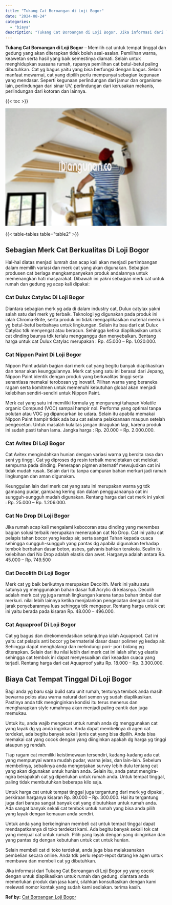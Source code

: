 ```yaml
---
title: "Tukang Cat Boroangan di Loji Bogor"
date: "2024-08-24"
categories: 
  - "biaya"
description: "Tukang Cat Boroangan di Loji Bogor. Jika informasi dari Tukang Cat Boroangan di Loji Bogor yg yang cocok dengan untuk diaplikasikan untuk rumah dan gedung. d..."
---
```


**Tukang Cat Boroangan di Loji Bogor** – Memilih cat untuk tempat tinggal dan gedung yang akan diterapkan tidak boleh asal-asalan. Pemilihan warna, keawetan serta hasil yang baik semestinya diamati. Selain untuk menghidupkan suasana rumah, rupanya pemilihan cat betul-betul paling dibutuhkan. Cat yg bagus yaitu yang bisa berfungsi dengan bagus. Selain manfaat mewarnai, cat yang dipilih perlu mempunyai sebagian kegunaan yang mendasar. Seperti kegunaan perlindungan dari jamur dan organisme lain, perlindungan dari sinar UV, perlindungan dari kerusakan mekanis, perlindungan dari kotoran dan lainnya.

{{< toc >}}

![Tukang Cat Boroangan di Loji Bogor](/images/jasa-cat-murah38.png)

{{< table-tables table="table2" >}}

## Sebagian Merk Cat Berkualitas Di Loji Bogor

Hal-hal diatas menjadi lumrah dan acap kali akan menjadi pertimbangan dalam memilih variasi dan merk cat yang akan digunakan. Sebagian produsen cat berlaga mengkampanyekan produk andalannya untuk memenangkan hati masyarakat. Dibawah ini yakni sebagian merk cat untuk rumah dan gedung yg acap kali dipakai:

### Cat Dulux Catylac Di Loji Bogor

Diantara sebagian merk yg ada di dalam industry cat, Dulux catylax yakni salah satu dari merk yg terbaik. Teknologi yg digunakan pada produk ini ialah Chroma-Brite, serta produk ini tidak mengaplikasikan material merkuri yg betul-betul berbahaya untuk lingkungan. Selain itu bau dari cat Dulux Catylac tdk menyengat atau beracun. Sehingga ketika diaplikasikan untuk cat dinding baunya tdk terlalu mengganggu dan menyebalkan. Bentang harga untuk cat Dulux Catylac merupakan : Rp. 45.000 – Rp. 1.020.000.

### Cat Nippon Paint Di Loji Bogor

Nippon Paint adalah bagian dari merk cat yang begitu banyak diaplikasikan dan tenar akan keunggulannya. Merk cat yang satu ini berasal dari Jepang, Nippon Paint identik dengan produk yang berkwalitas tinggi serta senantiasa memakai terobosan yg inovatif. Pilihan warna yang beraneka ragam serta komitmen untuk memenuhi kebutuhan global akan menjadi kelebihan sendiri-sendiri untuk Nippon Paint.

Merk cat yang satu ini memiliki formula yg mengurangi tahapan Volatile organic Compund (VOC) sampai hampir nol. Performa yang optimal tanpa polutan atau VOC yg dipancarkan ke udara. Selain itu apabila memakai Nippon Paint hampir tidak ada bau cat selama pelaksanaan maupun setelah pengecetan. Untuk masalah kulaitas jangan diragukan lagi, karena produk ini sudah pasti tahan lama. Jangka harga : Rp. 20.000 – Rp. 2.000.000.

### Cat Avitex Di Loji Bogor

Cat Avitex mengindahkan hunian dengan variasi warna yg bercita rasa dan seni yg tinggi. Cat yg diproses dg resin terbaik menciptakan cat melekat sempurna pada dinding. Penerapan pigmen alternatif mewujudkan cat ini tidak mudah rusak. Selain dari itu tanpa campuran bahan merkuri jadi ramah lingkungan dan aman digunakan.

Keunggulan lain dari merk cat yang satu ini merupakan warna yg tdk gampang pudar, gampang kering dan dalam pengguanaanya cat ini sungguh-sungguh mudah digunakan. Rentang harga dari cat merk ini yakni : Rp. 25.000 – Rp. 1.206.000.

### Cat No Drop Di Loji Bogor

Jika rumah acap kali mengalami kebocoran atau dinding yang merembes bagian solusi terbaik merupakan menerapkan cat No Drop. Cat ini yaitu cat pelapis tahan bocor yang kedap air, serta sangat Tahan kepada cuaca sehingga sungguh-sungguh yang pantas dg apabila digunakan terhadap tembok berbahan dasar beton, asbes, galvanis bahkan terakota. Sealin itu kelebihan dari No Drop adalah elastis dan awet. Harganya adalah antara Rp. 45.000 – Rp. 749.500

### Cat Decolith Di Loji Bogor

Merk cat yg baik berikutnya merupakan Decolith. Merk ini yaitu satu satunya yg menggunakan bahan dasar full Acrylic di kelasnya. Decolih adalah merk cat yg juga ramah lingkungan karena tanpa bahan timbal dan merkuri. nilai lebih lainnya ketika menjalankan pengecatan dengan cat ini jarak penyebarannya luas sehingga tdk mengapur. Rentang harga untuk cat ini yaitu berada pada kisaran Rp. 48.000 – 496.000.

### Cat Aquaproof Di Loji Bogor

Cat yg bagus dan direkomendasikan selanjutnya ialah Aquaproof. Cat ini yaitu cat pelapis anti bocor yg bermaterial dasar dasar polimer yg kedap air. Sehingga dapat menghalangi dan melindungi pori- pori bidang yg diterapkan. Selain dari itu nilai lebih dari merk cat ini ialah sifat yg elastis sehingga cat tembok ini dapat menyesuaikan dari keaadan cuaca yang terjadi. Rentang harga dari cat Aquaproof yaitu Rp. 18.000 – Rp. 3.300.000.

## Biaya Cat Tempat Tinggal Di Loji Bogor

Bagi anda yg baru saja build satu unit rumah, tentunya tembok anda masih bewarna polos atau warna natural dari semen yg sudah diaplikasikan. Pastinya anda tdk menginginkan kondisi itu terus menerus dan mengharapkan style rumahnya akan menjadi paling cantik dan juga memukau.

Untuk itu, anda wajib mengecat untuk rumah anda dg menggunakan cat yang layak dg yg anda inginkan. Anda dapat membelinya di agen cat terdekat, ada begitu banyak sekali jenis cat yang bisa dipilih. Anda bisa memakai cat yang cocok dengan yang diinginkan apakah dg harga yg tinggi ataupun yg rendah.

Tiap ragam cat memiliki keistimewaan tersendiri, kadang-kadang ada cat yang mempunyai warna mudah pudar, warna jelas, dan lain-lain. Sebelum membelinya, sebaiknya anda mengerjakan survey lebih dulu tentang cat yang akan digunakan untuk hunian anda. Selain itu, anda patut mengira-ngira berapakah cat yg diperlukan untuk rumah anda. Untuk tempat tinggal, paling tidak membutuhkan beberapa kilo saja.

Untuk harga cat untuk tempat tinggal juga tergantung dari merk yg dipakai, perkiraan harganya kisaran Rp. 80.000 – Rp. 300.000. Hal itu tergantung juga dari barapa sangat banyak cat yang dibutuhkan untuk rumah anda. Ada sangat banyak sekali cat tembok untuk rumah yang bisa anda pilih yang layak dengan kemauan anda sendiri.

Untuk anda yang berkeinginan membeli cat untuk tempat tinggal dapat mendapatkannya di toko terdekat kami. Ada begitu banyak sekali tok cat yang menjual cat untuk rumah. Pilih yang layak dengan yang diinginkan dan yang pantas dg dengan kebutuhan untuk cat untuk hunian.

Selain membeli cat di toko terdekat, anda juga bisa melaksanakan pembelian secara online. Anda tdk perlu repot-repot datang ke agen untuk membawa dan membeli cat yg dibutuhkan.

Jika informasi dari Tukang Cat Boroangan di Loji Bogor yg yang cocok dengan untuk diaplikasikan untuk rumah dan gedung. diantara anda memerlukan produk dan jasa kami, silahkan konsultasikan dengan kami melewati nomor kontak yang sudah kami sediakan. terima kasih.

**Ref by:** [Cat Boroangan Loji Bogor](https://id.wikipedia.org/wiki/Cat)
